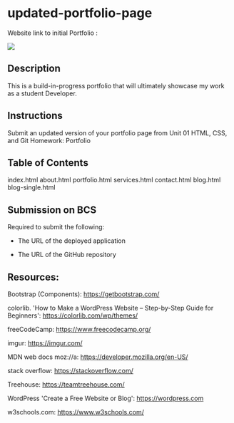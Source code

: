# updated-portfolio-page

Website  link to initial Portfolio : 


![](images/%90screenshot.jpg)



## Description

This is a build-in-progress portfolio that will ultimately showcase my work as a student Developer.


## Instructions

Submit an updated version of your portfolio page from Unit 01 HTML, CSS, and Git Homework: Portfolio


## Table of Contents

index.html
about.html
portfolio.html
services.html
contact.html
blog.html
blog-single.html


## Submission on BCS

Required to submit the following:

* The URL of the deployed application

* The URL of the GitHub repository


## Resources:

Bootstrap (Components):  https://getbootstrap.com/

colorlib. 'How to Make a WordPress Website – Step-by-Step Guide for Beginners': https://colorlib.com/wp/themes/

freeCodeCamp: https://www.freecodecamp.org/

imgur: https://imgur.com/

MDN web docs moz://a: https://developer.mozilla.org/en-US/

stack overflow: https://stackoverflow.com/

Treehouse: https://teamtreehouse.com/

WordPress 'Create a Free Website or Blog': https://wordpress.com

w3schools.com: https://www.w3schools.com/



